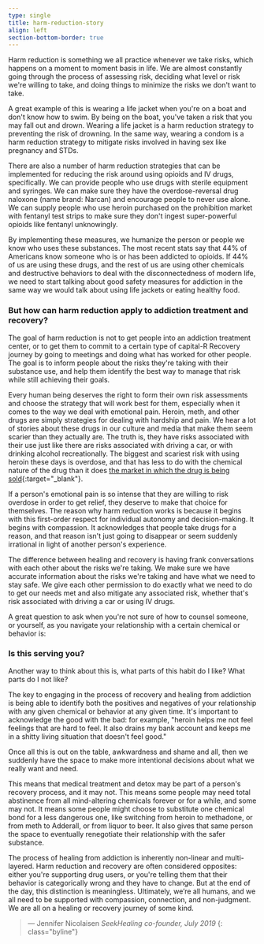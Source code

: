```yaml
---
type: single
title: harm-reduction-story
align: left
section-bottom-border: true
---
```


Harm reduction is something we all practice whenever we take risks, which happens on a moment to moment basis in life. We are almost constantly going through the process of assessing risk, deciding what level or risk we're willing to take, and doing things to minimize the risks we don't want to take.

A great example of this is wearing a life jacket when you're on a boat and don't know how to swim. By being on the boat, you've taken a risk that you may fall out and drown. Wearing a life jacket is a harm reduction strategy to preventing the risk of drowning. In the same way, wearing a condom is a harm reduction strategy to mitigate risks involved in having sex like pregnancy and STDs.

There are also a number of harm reduction strategies that can be implemented for reducing the risk around using opioids and IV drugs, specifically. We can provide people who use drugs with sterile equipment and syringes. We can make sure they have the overdose-reversal drug naloxone (name brand: Narcan) and encourage people to never use alone. We can supply people who use heroin purchased on the prohibition market with fentanyl test strips to make sure they don't ingest super-powerful opioids like fentanyl unknowingly.

By implementing these measures, we humanize the person or people we know who uses these substances. The most recent stats say that 44% of Americans know someone who is or has been addicted to opioids. If 44% of us are using these drugs, and the rest of us are using other chemicals and destructive behaviors to deal with the disconnectedness of modern life, we need to start talking about good safety measures for addiction in the same way we would talk about using life jackets or eating healthy food.

### But how can harm reduction apply to addiction treatment and recovery?

The goal of harm reduction is not to get people into an addiction treatment center, or to get them to commit to a certain type of capital-R Recovery journey by going to meetings and doing what has worked for other people. The goal is to inform people about the risks they're taking with their substance use, and help them identify the best way to manage that risk while still achieving their goals.

Every human being deserves the right to form their own risk assessments and choose the strategy that will work best for them, especially when it comes to the way we deal with emotional pain.  Heroin, meth, and other drugs are simply strategies for dealing with hardship and pain. We hear a lot of stories about these drugs in our culture and media that make them seem scarier than they actually are. The truth is, they have risks associated with their use just like there are risks associated with driving a car, or with drinking alcohol recreationally. The biggest and scariest risk with using heroin these days is overdose, and that has less to do with the chemical nature of the drug than it does [the market in which the drug is being sold](https://www.cato.org/policy-analysis/alcohol-prohibition-was-failure){:target="_blank"}.

If a person's emotional pain is so intense that they are willing to risk overdose in order to get relief, they deserve to make that choice for themselves. The reason why harm reduction works is because it begins with this first-order respect for individual autonomy and decision-making. It begins with compassion. It acknowledges that people take drugs for a reason, and that reason isn't just going to disappear or seem suddenly irrational in light of another person's experience.

The difference between healing and recovery is having frank conversations with each other about the risks we're taking. We make sure we have accurate information about the risks we're taking and have what we need to stay safe. We give each other permission to do exactly what we need to do to get our needs met and also mitigate any associated risk, whether that's risk associated with driving a car or using IV drugs.

A great question to ask when you're not sure of how to counsel someone, or yourself, as you navigate your relationship with a certain chemical or behavior is:

### Is this serving you?

Another way to think about this is, what parts of this habit do I like? What parts do I not like?

The key to engaging in the process of recovery and healing from addiction is being able to identify both the positives and negatives of your relationship with any given chemical or behavior at any given time. It's important to acknowledge the good with the bad: for example, "heroin helps me not feel feelings that are hard to feel. It also drains my bank account and keeps me in a shitty living situation that doesn't feel good."

Once all this is out on the table, awkwardness and shame and all, then we suddenly have the space to make more intentional decisions about what we really want and need.

This means that medical treatment and detox may be part of a person's recovery process, and it may not. This means some people may need total abstinence from all mind-altering chemicals forever or for a while, and some may not. It means some people might choose to substitute one chemical bond for a less dangerous one, like switching from heroin to methadone, or from meth to Adderall, or from liquor to beer. It also gives that same person the space to eventually renegotiate their relationship with the safer substance.

The process of healing from addiction is inherently non-linear and multi-layered. Harm reduction and recovery are often considered opposites: either you're supporting drug users, or you're telling them that their behavior is categorically wrong and they have to change. But at the end of the day, this distinction is meaningless. Ultimately, we’re all humans, and we all need to be supported with compassion, connection, and non-judgment. We are all on a healing or recovery journey of some kind.

> — Jennifer Nicolaisen
> <cite>SeekHealing co-founder, July 2019</cite>
{: class="byline"}
